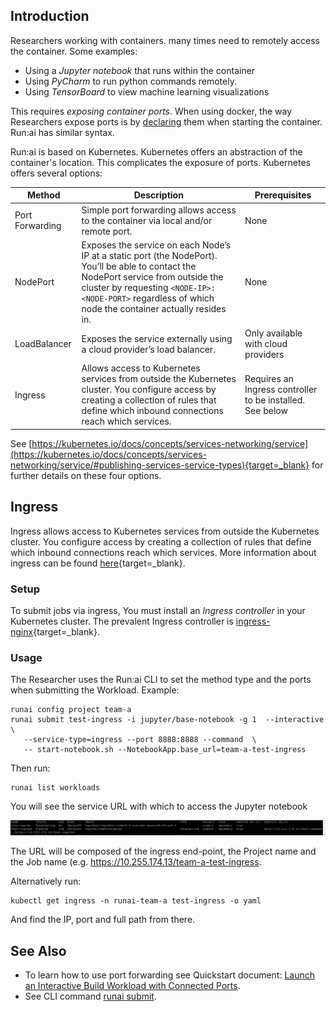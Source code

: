 ## Introduction

Researchers working with containers. many times need to remotely access the container. Some examples:

*   Using a _Jupyter_ _notebook_ that runs within the container
*   Using _PyCharm_ to run python commands remotely.
*   Using _TensorBoard_ to view machine learning visualizations

This requires _exposing container ports_. When using docker, the way Researchers expose ports is by <a href="https://docs.docker.com/engine/reference/commandline/run/" target="_self">declaring</a> them when starting the container. Run:ai has similar syntax.

Run:ai is based on Kubernetes. Kubernetes offers an abstraction of the container's location. This complicates the exposure of ports. Kubernetes offers several options:

| Method | Description | Prerequisites |
|--------|-------------|---------------|
| Port Forwarding | Simple port forwarding allows access to the container via local and/or remote port. | None |
| NodePort | Exposes the service on each Node’s IP at a static port (the NodePort). You’ll be able to contact the NodePort service from outside the cluster by requesting `<NODE-IP>:<NODE-PORT>` regardless of which node the container actually resides in. | None |  
| LoadBalancer | Exposes the service externally using a cloud provider’s load balancer. | Only available with cloud providers | 
| Ingress |  Allows access to Kubernetes services from outside the Kubernetes cluster. You configure access by creating a collection of rules that define which inbound connections reach which services. | Requires an Ingress controller to be installed. See below | 

See [https://kubernetes.io/docs/concepts/services-networking/service](https://kubernetes.io/docs/concepts/services-networking/service/#publishing-services-service-types){target=_blank} for further details on these four options.


## Ingress

Ingress allows access to Kubernetes services from outside the Kubernetes cluster. You configure access by creating a collection of rules that define which inbound connections reach which services. More information about ingress can be found [here](https://kubernetes.io/docs/concepts/services-networking/ingress/){target=_blank}.

### Setup

To submit jobs via ingress, You must install an _Ingress controller_ in your Kubernetes cluster. The prevalent Ingress controller is [ingress-nginx](https://kubernetes.github.io/ingress-nginx/deploy/){target=_blank}. 


### Usage

The Researcher uses the Run:ai CLI to set the method type and the ports when submitting the Workload. Example:

```
runai config project team-a
runai submit test-ingress -i jupyter/base-notebook -g 1  --interactive \ 
   --service-type=ingress --port 8888:8888 --command  \
   -- start-notebook.sh --NotebookApp.base_url=team-a-test-ingress
```

Then run:

```
runai list workloads
```

You will see the service URL with which to access the Jupyter notebook

![mceclip0.png](img/mceclip0.png)

The URL will be composed of the ingress end-point, the Project name and the Job name (e.g. <a href="https://10.255.174.13/team-a-test-ingress" target="_self">https://10.255.174.13/team-a-test-ingress</a>.

Alternatively run:

```
kubectl get ingress -n runai-team-a test-ingress -o yaml
```

And find the IP, port and full path from there. 

## See Also

* To learn how to use port forwarding see Quickstart document:  [Launch an Interactive Build Workload with Connected Ports](../../../Researcher/Walkthroughs/walkthrough-build-ports.md).
* See CLI command [runai submit](../../../Researcher/cli-reference/runai-submit.md).
